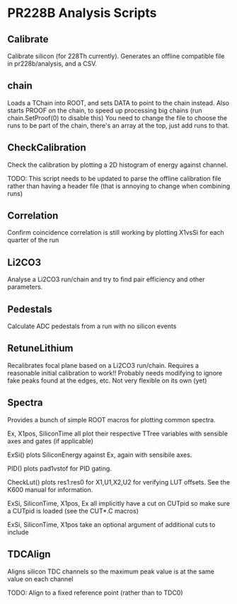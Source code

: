 PR228B Analysis Scripts
========================

Calibrate
---------
Calibrate silicon (for 228Th currently). Generates an offline
compatible file in pr228b/analysis, and a CSV.

chain
-----
Loads a TChain into ROOT, and sets DATA to point to the chain instead.
Also starts PROOF on the chain, to speed up processing big chains
(run chain.SetProof(0) to disable this)
You need to change the file to choose the runs to be part of the chain,
there's an array at the top, just add runs to that.

CheckCalibration
----------------
Check the calibration by plotting a 2D histogram of energy against
channel.

TODO: This script needs to be updated to parse the offline calibration
file rather than having a header file (that is annoying to change
when combining runs)

Correlation
-----------
Confirm coincidence correlation is still working by plotting X1vsSi
for each quarter of the run

Li2CO3
------
Analyse a Li2CO3 run/chain and try to find pair efficiency
and other parameters.

Pedestals
---------
Calculate ADC pedestals from a run with no silicon events

RetuneLithium
-------------
Recalibrates focal plane based on a Li2CO3 run/chain. Requires a reasonable
initial calibration to work!! Probably needs modifying to ignore fake
peaks found at the edges, etc. Not very flexible on its own (yet)

Spectra
-------
Provides a bunch of simple ROOT macros for plotting common spectra.

Ex, X1pos, SiliconTime all plot their respective TTree variables with
sensible axes and gates (if applicable)

ExSi() plots SiliconEnergy against Ex, again with sensibile axes.

PID() plots pad1vstof for PID gating.

CheckLut() plots res1:res0 for X1,U1,X2,U2 for verifying LUT offsets.
See the K600 manual for information.

ExSi, SiliconTime, X1pos, Ex all implicitly have a cut on CUTpid so make
sure a CUTpid is loaded (see the CUT\*.C macros)

ExSi, SiliconTime, X1pos take an optional argument of additional cuts
to include

TDCAlign
--------
Aligns silicon TDC channels so the maximum peak value is at the same value on each channel

TODO: Align to a fixed reference point (rather than to TDC0)

